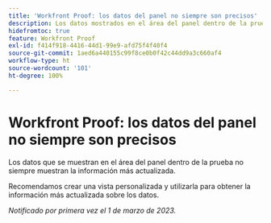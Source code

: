 ```yaml
---
title: 'Workfront Proof: los datos del panel no siempre son precisos'
description: Los datos mostrados en el área del panel dentro de la prueba, no siempre muestran la información más actualizada. Se recomienda crear una vista personalizada y utilizarla para obtener la información más actualizada sobre sus datos.
hidefromtoc: true
feature: Workfront Proof
exl-id: f414f918-4416-44d1-99e9-afd75f4f40f4
source-git-commit: 1aed6a440155c99f8ce0b0f42c44dd9a3c660af4
workflow-type: ht
source-wordcount: '101'
ht-degree: 100%

---
```


# Workfront Proof: los datos del panel no siempre son precisos

Los datos que se muestran en el área del panel dentro de la prueba no siempre muestran la información más actualizada.

Recomendamos crear una vista personalizada y utilizarla para obtener la información más actualizada sobre los datos.

_Notificado por primera vez el 1 de marzo de 2023._
